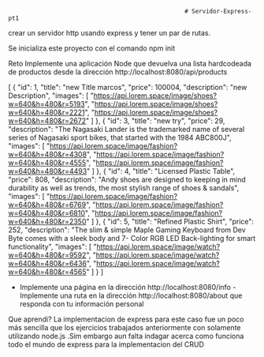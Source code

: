                                                       # Servidor-Express-pt1

crear un servidor http usando express y tener un par de rutas.

 Se inicializa este proyecto con el comando npm init
 
 Reto
Implemente una aplicación Node que devuelva una lista hardcodeada de productos desde la dirección http://localhost:8080/api/products

[
  {
    "id": 1,
    "title": "new Title marcos",
    "price": 100004,
    "description": "new Description",
    "images": [
      "https://api.lorem.space/image/shoes?w=640&h=480&r=5193",
      "https://api.lorem.space/image/shoes?w=640&h=480&r=2221",
      "https://api.lorem.space/image/shoes?w=640&h=480&r=2672"
    ]
  },
  {
    "id": 3,
    "title": "new try",
    "price": 29,
    "description": "The Nagasaki Lander is the trademarked name of several series of Nagasaki sport bikes, that started with the 1984 ABC800J",
    "images": [
      "https://api.lorem.space/image/fashion?w=640&h=480&r=4308",
      "https://api.lorem.space/image/fashion?w=640&h=480&r=4555",
      "https://api.lorem.space/image/fashion?w=640&h=480&r=4493"
    ]
  },
  {
    "id": 4,
    "title": "Licensed Plastic Table",
    "price": 808,
    "description": "Andy shoes are designed to keeping in mind durability as well as trends, the most stylish range of shoes & sandals",
    "images": [
      "https://api.lorem.space/image/fashion?w=640&h=480&r=6769",
      "https://api.lorem.space/image/fashion?w=640&h=480&r=6810",
      "https://api.lorem.space/image/fashion?w=640&h=480&r=2350"
    ]
  },
  {
    "id": 5,
    "title": "Refined Plastic Shirt",
    "price": 252,
    "description": "The slim & simple Maple Gaming Keyboard from Dev Byte comes with a sleek body and 7- Color RGB LED Back-lighting for smart functionality",
    "images": [
      "https://api.lorem.space/image/watch?w=640&h=480&r=9592",
      "https://api.lorem.space/image/watch?w=640&h=480&r=6436",
      "https://api.lorem.space/image/watch?w=640&h=480&r=4565"
    ]
  }
]

- Implemente una página en la dirección http://localhost:8080/info 
-Implemente una ruta en la dirección http://localhost:8080/about que responda con tu información personal

Que aprendi?
La implementacion de express para este caso fue un poco más sencilla que los ejercicios trabajados anteriormente con solamente utilizando node.js .Sim embargo aun falta indagar acerca como funciona todo el mundo de express para la implementacion del CRUD 
